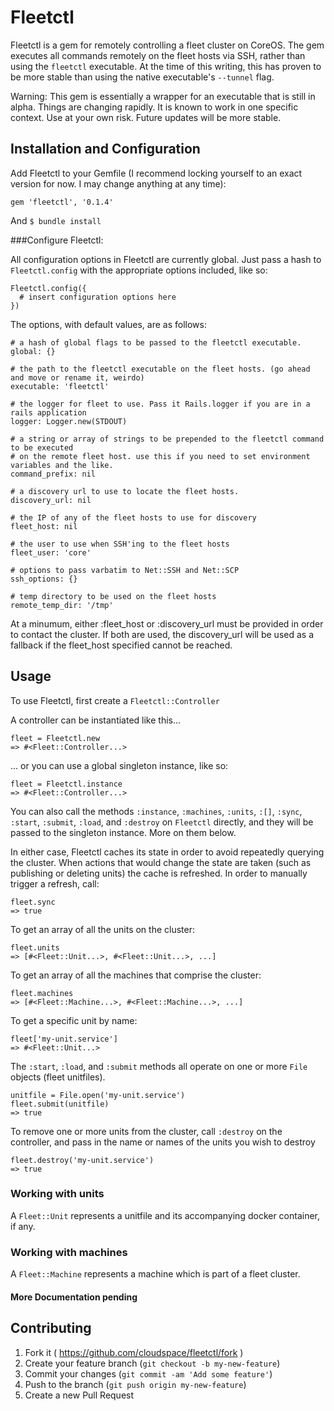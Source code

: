 # Fleetctl

Fleetctl is a gem for remotely controlling a fleet cluster on CoreOS. The gem executes all commands remotely on the fleet hosts via SSH, rather than using the `fleetctl` executable. At the time of this writing, this has proven to be more stable than using the native executable's `--tunnel` flag.

Warning: This gem is essentially a wrapper for an executable that is still in alpha. Things are changing rapidly. It is known to work in one specific context. Use at your own risk. Future updates will be more stable.

## Installation and Configuration

Add Fleetctl to your Gemfile (I recommend locking yourself to an exact version for now. I may change anything at any time):

    gem 'fleetctl', '0.1.4'

And `$ bundle install`

###Configure Fleetctl:

All configuration options in Fleetctl are currently global. Just pass a hash to `Fleetctl.config` with the appropriate options included, like so:

    Fleetctl.config({
      # insert configuration options here
    })

The options, with default values, are as follows:

    # a hash of global flags to be passed to the fleetctl executable.
    global: {}

    # the path to the fleetctl executable on the fleet hosts. (go ahead and move or rename it, weirdo)
    executable: 'fleetctl'

    # the logger for fleet to use. Pass it Rails.logger if you are in a rails application
    logger: Logger.new(STDOUT)

    # a string or array of strings to be prepended to the fleetctl command to be executed
    # on the remote fleet host. use this if you need to set environment variables and the like.
    command_prefix: nil

    # a discovery url to use to locate the fleet hosts.
    discovery_url: nil

    # the IP of any of the fleet hosts to use for discovery
    fleet_host: nil

    # the user to use when SSH'ing to the fleet hosts
    fleet_user: 'core'

    # options to pass varbatim to Net::SSH and Net::SCP
    ssh_options: {}

    # temp directory to be used on the fleet hosts
    remote_temp_dir: '/tmp'

At a minumum, either :fleet_host or :discovery_url must be provided in order to contact the cluster. If both are used, the discovery_url will be used as a fallback if the fleet_host specified cannot be reached.

## Usage
To use Fleetctl, first create a `Fleetctl::Controller`

A controller can be instantiated like this...

    fleet = Fleetctl.new
    => #<Fleet::Controller...>

... or you can use a global singleton instance, like so:

    fleet = Fleetctl.instance
    => #<Fleet::Controller...>

You can also call the methods `:instance`, `:machines`, `:units`, `:[]`, `:sync`, `:start`, `:submit`, `:load`, and `:destroy` on `Fleetctl` directly, and they will be passed to the singleton instance. More on them below.

In either case, Fleetctl caches its state in order to avoid repeatedly querying the cluster. When actions that would change the state are taken (such as publishing or deleting units) the cache is refreshed. In order to manually trigger a refresh, call:

    fleet.sync
    => true

To get an array of all the units on the cluster:

    fleet.units
    => [#<Fleet::Unit...>, #<Fleet::Unit...>, ...]

To get an array of all the machines that comprise the cluster:

    fleet.machines
    => [#<Fleet::Machine...>, #<Fleet::Machine...>, ...]

To get a specific unit by name:

    fleet['my-unit.service']
    => #<Fleet::Unit...>

The `:start`, `:load`, and `:submit` methods all operate on one or more `File` objects (fleet unitfiles).

    unitfile = File.open('my-unit.service')
    fleet.submit(unitfile)
    => true

To remove one or more units from the cluster, call `:destroy` on the controller, and pass in the name
or names of the units you wish to destroy

    fleet.destroy('my-unit.service')
    => true

### Working with units

A `Fleet::Unit` represents a unitfile and its accompanying docker container, if any.

### Working with machines

A `Fleet::Machine` represents a machine which is part of a fleet cluster.

#### More Documentation pending

## Contributing

1. Fork it ( https://github.com/cloudspace/fleetctl/fork )
2. Create your feature branch (`git checkout -b my-new-feature`)
3. Commit your changes (`git commit -am 'Add some feature'`)
4. Push to the branch (`git push origin my-new-feature`)
5. Create a new Pull Request

